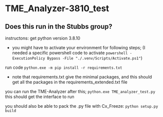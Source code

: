 # TME_Analyzer-3810_test
## Does this run in the Stubbs group?

instructons:
get python version 3.8.10
- you might have to activate your environment for following steps; 
(I needed a specific powershell code to activate `powershell -ExecutionPolicy Bypass -File "./.venv/Scripts/Activate.ps1"`)

run code
`python.exe -m pip install -r requirements.txt`
- note that requirements.txt give the minimal packages, and this should get all the packages in the requirements_extended.txt file

you can run the TME-Analyzer after this;
`python.exe TME_analyzer_test.py`
this should get the interface to run

you should also be able to pack the .py file with Cx_Freeze:
`python setup.py build`

